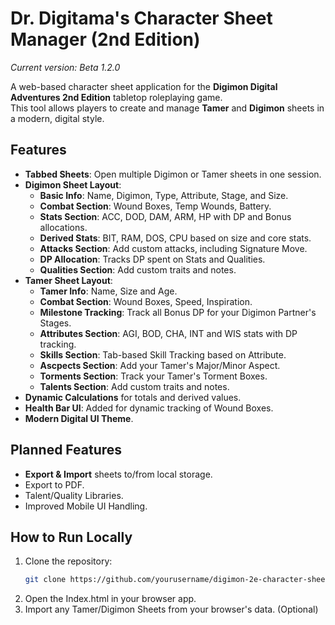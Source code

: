 # Dr. Digitama's Character Sheet Manager (2nd Edition)
*Current version: Beta 1.2.0*

A web-based character sheet application for the **Digimon Digital Adventures 2nd Edition** tabletop roleplaying game.  
This tool allows players to create and manage **Tamer** and **Digimon** sheets in a modern, digital style.

## Features
- **Tabbed Sheets**: Open multiple Digimon or Tamer sheets in one session.
- **Digimon Sheet Layout**:
  - **Basic Info**: Name, Digimon, Type, Attribute, Stage, and Size.
  - **Combat Section**: Wound Boxes, Temp Wounds, Battery.
  - **Stats Section**: ACC, DOD, DAM, ARM, HP with DP and Bonus allocations.
  - **Derived Stats**: BIT, RAM, DOS, CPU based on size and core stats.
  - **Attacks Section**: Add custom attacks, including Signature Move.
  - **DP Allocation**: Tracks DP spent on Stats and Qualities.
  - **Qualities Section**: Add custom traits and notes.
- **Tamer Sheet Layout**:
  - **Tamer Info**: Name, Size and Age.
  - **Combat Section**: Wound Boxes, Speed, Inspiration.
  - **Milestone Tracking**: Track all Bonus DP for your Digimon Partner's Stages.
  - **Attributes Section**: AGI, BOD, CHA, INT and WIS stats with DP tracking.
  - **Skills Section**: Tab-based Skill Tracking based on Attribute.
  - **Ascpects Section**: Add your Tamer's Major/Minor Aspect.
  - **Torments Section**: Track your Tamer's Torment Boxes.
  - **Talents Section**: Add custom traits and notes.
- **Dynamic Calculations** for totals and derived values.
- **Health Bar UI**: Added for dynamic tracking of Wound Boxes.
- **Modern Digital UI Theme**.

## Planned Features
- **Export & Import** sheets to/from local storage.
- Export to PDF.
- Talent/Quality Libraries.
- Improved Mobile UI Handling.

## How to Run Locally
1. Clone the repository:
   ```bash
   git clone https://github.com/yourusername/digimon-2e-character-sheet.git
2. Open the Index.html in your browser app.
3. Import any Tamer/Digimon Sheets from your browser's data. (Optional)
